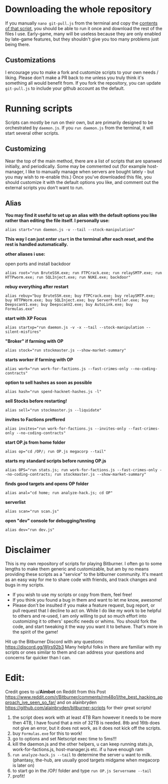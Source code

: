 # Downloading the whole repository

If you manually `nano git-pull.js` from the terminal and copy the [contents of that script](https://raw.githubusercontent.com/alainbryden/bitburner-scripts/main/git-pull.js), you should be able to run it once and download the rest of the files I use. Early-game, many will be useless because they are only enabled by late-game features, but they shouldn't give you too many problems just being there.

## Customizations

I encourage you to make a fork and customize scripts to your own needs / liking. Please don't make a PR back to me unless you truly think it's something all would benefit from. If you fork the repository, you can update `git-pull.js` to include your github account as the default.

# Running scripts

Scripts can mostly be run on their own, but are primarily designed to be orchestrated by `daemon.js`. If you `run daemon.js` from the terminal, it will start several other scripts.

## Customizing
Near the top of the main method, there are a list of scripts that are spanwed initially, and periodically. Some may be commented out (for example host-manager, I like to manually manage when servers are bought lately - but you may wish to re-enable this.) Once you've downloaded this file, you should customize it with the default options you like, and comment out the external scripts you don't want to run.

## Alias

**You may find it useful to set up an alias with the default options you like rather than editing the file itself. I personally use:**

`alias start="run daemon.js -v --tail --stock-manipulation"`

**This way I can just enter `start` in the terminal after each reset, and the rest is handled automatically.**

**other aliases i use:**

open ports and install backdoor

`alias root="run BruteSSH.exe; run FTPCrack.exe; run relaySMTP.exe; run HTTPworm.exe; run SQLInject.exe; run NUKE.exe; backdoor"`

**rebuy everything after restart**

`alias rebuy="buy BruteSSH.exe; buy FTPCrack.exe; buy relaySMTP.exe; buy HTTPWorm.exe; buy SQLInject.exe; buy ServerProfiler.exe; buy DeepscanV1.exe; buy DeepscanV2.exe; buy AutoLink.exe; buy Formulas.exe"`

**start with XP Focus**

`alias startxp="run daemon.js -v -x --tail --stock-manipulation --silent-misfires"`

**"Broker" if farming with OP**

`alias stock="run stockmaster.js --show-market-summary"`

**starts worker if farming with OP**

`alias work="run work-for-factions.js --fast-crimes-only --no-coding-contracts"`

**option to sell hashes as soon as possible**

`alias hash="run spend-hacknet-hashes.js -l"`

**sell Stocks before restarting!**

`alias sell="run stockmaster.js --liquidate"`

**invites to Factions preffered**

`alias invites="run work-for-factions.js --invites-only --fast-crimes-only --no-coding-contracts"`

**start OP.js from home folder**

`alias op="cd /OP/; run OP.js megacorp --tail"`

**starts my standard scripts before running OP.js**

`alias OPS="run stats.js; run work-for-factions.js --fast-crimes-only --no-coding-contracts; run stockmaster.js --show-market-summary"`

**finds good targets and opens OP folder**

`alias anal="cd home; run analyze-hack.js; cd OP"`

**serverlist**

`alias scan="run scan.js"`

**open "dev" console for debugging/testing**

`alias dev="run dev.js"`

# Disclaimer

This is my own repository of scripts for playing Bitburner.
I often go to some lengths to make them generic and customizable, but am by no means providing these scripts as a "service" to the bitburner community.
It's meant as an easy way for me to share code with friends, and track changes and bugs in my scripts.

- If you wish to use my scripts or copy from them, feel free!
- If you think you found a bug in them and want to let me know, awesome!
- Please don't be insulted if you make a feature request, bug report, or pull request that I decline to act on.
While I do like my work to be helpful to others and re-used, I am only willing to put so much effort into customizing it to others' specific needs or whims.
You should fork the code, and start tweaking it the way you want it to behave. That's more in the spirit of the game!

Hit up the Bitburner Discord with any questions: https://discord.gg/Wjrs92b3
Many helpful folks in there are familiar with my scripts or ones similar to them and can address your questions and concerns far quicker than I can.


# Edit:

Credit goes to u/__Aimbot__ on Reddit from this Post https://www.reddit.com/r/Bitburner/comments/rm48o1/the_best_hacking_approach_ive_seen_so_far/
and on alainbryden https://github.com/alainbryden/bitburner-scripts for their great scripts!

1. the script does work with at least 4TB Ram however it needs to be more then 4TB, I have found that a min of 32TB is needed. 8tb and 16tb does not give an error, but it    does not work, as it does not kick off the scripts. 
2. buy `Formulas.exe` for this to work!
3. go to options and set Netscript exec time to 5ms!!!
4. kill the daemon.js and the other helpers, u can keep running stats.js, work-for-factions.js, host-manager.js etc. if u have enough ram
5. `run analyze-hack.js --tail` to determine the server u want to milk. (phantasy, the-hub, are usually good targets midgame when megacorp is later on)
6. to start go in the /OP/ folder and type `run OP.js Servername --tail`
7. profit!
